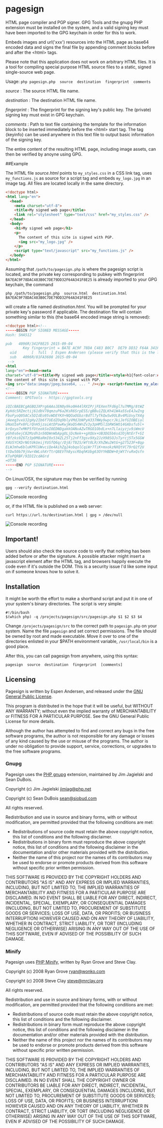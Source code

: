 # pagesign

HTML page compiler and PGP signer. GPG Tools and the gnupg PHP extension must be installed on the system,
and a valid signing key must have been imported to the GPG keychain in order for this to work.

Embeds images and url('xxx') resources into the HTML page as base64 encoded data and signs the final file by
appending comment blocks before and after the &lt;html&gt; tags.

Please note that this application does not work on arbitrary HTML files. It is a tool for compiling special
purpose HTML source files to a static, signed single-source web page.

Usage:
```php pagesign.php  source  destination  fingerprint  comments```

_source_ : The source HTML file name.

_destination_ : The destination HTML file name.

_fingerprint_ : The fingerprint for the signing key's public key. The (private) signing key must exist in GPG keychain.

_comments_ : Path to text file containing the template for the information block to be inserted immediately before
             the &lt;html&gt; start tag. The tag {keyinfo} can be used anywhere in this text file to output basic
             information of the signing key.

The entire content of the resulting HTML page, including image assets, can then be verified by anoyne using GPG.

##Example

The HTML file _source.html_ points to ``my_styles.css`` in a CSS link tag, uses ``my_functions.js`` as source for
a script tag and embeds ``my_logo.jpg`` in an image tag. All files are located locally in the same directory.

```html
<!doctype html>
<html lang="en">
  <head>
    <meta charset="utf-8">
    <title>My signed web page</title>
    <link rel="stylesheet" type="text/css" href="my_styles.css" />
  </head>
  <body>
    <h1>My signed web page</h1>
    <p>
      The content of this site is signed with PGP.
      <img src="my_logo.jpg" />
    </p>
    <script type="text/javascript" src="my_functions.js" />
  </body>
</html>
```

Assuming that ``/path/to/pagesign.php`` is where the pagesign script is located, and the private key corresponding to pubkey
with fingerprint ``BA7EAC9F78DAC483B0C7DE79DD32F64A341F8E25`` is already imported to your GPG keychain, the command

```shell
php /path/to/pagesign.php  source.html  destination.html  BA7EAC9F78DAC483B0C7DE79DD32F64A341F8E25
```

will create a file named _destination.html_. You will be prompted for your private key's password if applicable.
The destination file will contain something similar to this (the base64 encoded image string is removed):

```html
<!doctype html><!--
-----BEGIN PGP SIGNED MESSAGE-----
Hash: SHA512

pub   4096R/341F8E25 2015-09-04
        Key fingerprint = BA7E AC9F 78DA C483 B0C7  DE79 DD32 F64A 341F 8E25
  uid       [  full  ] Espen Andersen (please verify that this is the latest version) <post@espenandersen.no>
  sub   4096R/81FA3608 2015-09-04
 -->
<html
lang="en"><head><meta
charset="utf-8"><title>My signed web page</title><style>h1{font-color:#00a0cd}</style></head><body><h1>My signed web page</h1><p>
The content of this site is signed with PGP.
<img src="data:image/jpeg;base64, ... " /></p> <script>function my_alert(){alert('Just an alert script');}</script> </body></html>
<!--
-----BEGIN PGP SIGNATURE-----
Comment: GPGTools - https://gpgtools.org

iQIcBAEBCgAGBQJXPrg6AAoJEN0y9ko0H44lRXIP/jFEXenTFd6gl7u7MMg/8tWZ
XyHdc5RZmctij61dbV70qmzuP6a2KsR6SrpES5/gBBu1ZQLKh41W4a5SvE4JwZng
FboFyoQ05ACx5DIdEo95vWDEYKX+NQOaOGbzrBdTl7yTkQwSw9OLBv4MiUvy7X4g
jAeeg3vxUJ2gHy2Ib6f7UEdZOq9blyVMdJbNPyH337NWy9wpcrJkiJefGIOBEial
UNaUIePx8FLrQnH5jzaiAtDPawKwjWaQS4WnZv3y3pHMSl1bRWSWO14GAbsfu5l+
krQxyo7xMKP5fOteokSoI0EDNDgakkOANvAZwTRGO1ObdLx+n7Llaiyzjv9iWmcU
pGh0s6ejC82Mzdh1n50DWnWbApgOLjDcNek++gXQUx+UB3DG5b6sdJOjNtErT+SI
tBfzks9Z6Tz3p0M8aRmI0x534ZL25Tj2nFf3gsv9Xy2JzX98SOJsTyrcj5Tx5GGW
X4USYCKDrNGtUkUeijYUSfQ6q//Dj8/T02S/Wft0LR/XhZWu2WtG+g27523F+8qp
ELWJmhw6bluKPRlUWvciQe4AihZg24obqolCqiWr7TiK+mxokzNXQtVC79rQ2f2U
ttDw50b79jVwr4WLshXrTtrQ8EVfh8yscRbqhKUbg63OYYHBDW+0jWY7ruRxQsfn
KToPQRBF/9IDI2cdAGrd
=UT36
-----END PGP SIGNATURE-----
-->
```

On Linux/OSX, the signature may then be verified by running

```shell
gpg --verify destination.html
```

![Console recording](https://github.com/espena/pagesign/raw/master/tty0.gif "Verifying locally using curl and gpg")

or, if the HTML file is published on a web server:

```shell
curl https://url.to/destination.html | gpg > /dev/null
```

![Console recording](https://github.com/espena/pagesign/raw/master/tty1.gif "Verifying remotely using curl and gpg")

## Important!

Users should also check the source code to verify that nothing has been added before or after the signature.
A possible attacker might insert a javascript element after the HTML tag, and browsers happily execute the code
even if it's outside the DOM. This is a security issue I'd like some input on if someone knows how to solve it.

## Installation

It might be worth the effort to make a shorthand script and put it in one of your system's binary directories. 
The script is very simple:

```shell
#!/bin/bash
$(which php) -q /projects/pagesign/src/pagesign.php $1 $2 $3 $4
```

Change ``/projects/pagesign/src`` to the correct path to ``pagesign.php`` on your system. Name the file ``pagesign``
and set correct permissions. The file should be owned by root and made executable. Move it over to one of the
directories enlisted in your $PATH environment variable, ``/usr/local/bin`` is a good place.

After this, you can call pagesign from anywhere, using this syntax:

```shell
pagesign  source  destination  fingerprint  [comments]
```

## Licensing

Pagesign is written by Espen Andersen, and released under the [GNU General Public License](http://www.gnu.org/licenses/gpl.txt).

This program is distributed in the hope that it will be useful, but WITHOUT ANY WARRANTY; without even the implied warranty of
MERCHANTABILITY or FITNESS FOR A PARTICULAR PURPOSE.  See the GNU General Public License for more details.

Although the author has attempted to find and correct any bugs in the free software programs, the author is not responsible
for any damage or losses of any kind caused by the use or misuse of the programs. The author is under no obligation to provide
support, service, corrections, or upgrades to the free software programs.

### Gnupg

Pagesign uses the [PHP gnupg](https://pecl.php.net/package/gnupg) extension, maintained by Jim Jagielski and Sean DuBois.

Copyright (c) Jim Jagielski <jimjag@php.net>

Copyright (c) Sean DuBois <sean@siobud.com>

All rights reserved.

Redistribution and use in source and binary forms, with or without
modification, are permitted provided that the following conditions are met:

<ul>
<li>Redistributions of source code must retain the above copyright notice, this list of conditions and the following disclaimer.</li>
<li>Redistributions in binary form must reproduce the above copyright notice, this list of conditions and the following disclaimer in the documentation and/or other materials provided with the distribution.</li>
<li>Neither the name of this project nor the names of its contributors may be used to endorse or promote products derived from this software without specific prior written permission.</li>
</ul>

THIS SOFTWARE IS PROVIDED BY THE COPYRIGHT HOLDERS AND CONTRIBUTORS "AS IS" AND
ANY EXPRESS OR IMPLIED WARRANTIES, INCLUDING, BUT NOT LIMITED TO, THE IMPLIED
WARRANTIES OF MERCHANTABILITY AND FITNESS FOR A PARTICULAR PURPOSE ARE
DISCLAIMED. IN NO EVENT SHALL <COPYRIGHT HOLDER> BE LIABLE FOR ANY
DIRECT, INDIRECT, INCIDENTAL, SPECIAL, EXEMPLARY, OR CONSEQUENTIAL DAMAGES
(INCLUDING, BUT NOT LIMITED TO, PROCUREMENT OF SUBSTITUTE GOODS OR SERVICES;
LOSS OF USE, DATA, OR PROFITS; OR BUSINESS INTERRUPTION) HOWEVER CAUSED AND
ON ANY THEORY OF LIABILITY, WHETHER IN CONTRACT, STRICT LIABILITY, OR TORT
(INCLUDING NEGLIGENCE OR OTHERWISE) ARISING IN ANY WAY OUT OF THE USE OF THIS
SOFTWARE, EVEN IF ADVISED OF THE POSSIBILITY OF SUCH DAMAGE.

### Minify

Pagesign uses [PHP Minify](https://github.com/mrclay/minify), written by Ryan Grove and Steve Clay.

Copyright (c) 2008 Ryan Grove <ryan@wonko.com>

Copyright (c) 2008 Steve Clay <steve@mrclay.org>

All rights reserved.

Redistribution and use in source and binary forms, with or without
modification, are permitted provided that the following conditions are met:

<ul>
<li>Redistributions of source code must retain the above copyright notice, this list of conditions and the following disclaimer.</li>
<li>Redistributions in binary form must reproduce the above copyright notice, this list of conditions and the following disclaimer in the documentation and/or other materials provided with the distribution.</li>
<li>Neither the name of this project nor the names of its contributors may be used to endorse or promote products derived from this software without specific prior written permission.</li>
</ul>

THIS SOFTWARE IS PROVIDED BY THE COPYRIGHT HOLDERS AND CONTRIBUTORS "AS IS" AND
ANY EXPRESS OR IMPLIED WARRANTIES, INCLUDING, BUT NOT LIMITED TO, THE IMPLIED
WARRANTIES OF MERCHANTABILITY AND FITNESS FOR A PARTICULAR PURPOSE ARE
DISCLAIMED. IN NO EVENT SHALL THE COPYRIGHT OWNER OR CONTRIBUTORS BE LIABLE FOR
ANY DIRECT, INDIRECT, INCIDENTAL, SPECIAL, EXEMPLARY, OR CONSEQUENTIAL DAMAGES
(INCLUDING, BUT NOT LIMITED TO, PROCUREMENT OF SUBSTITUTE GOODS OR SERVICES;
LOSS OF USE, DATA, OR PROFITS; OR BUSINESS INTERRUPTION) HOWEVER CAUSED AND ON
ANY THEORY OF LIABILITY, WHETHER IN CONTRACT, STRICT LIABILITY, OR TORT
(INCLUDING NEGLIGENCE OR OTHERWISE) ARISING IN ANY WAY OUT OF THE USE OF THIS
SOFTWARE, EVEN IF ADVISED OF THE POSSIBILITY OF SUCH DAMAGE.